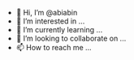 - 👋 Hi, I’m @abiabin
- 👀 I’m interested in ...
- 🌱 I’m currently learning ...
- 💞️ I’m looking to collaborate on ...
- 📫 How to reach me ...

<!---
abiabin/abiabin is a ✨ special ✨ repository because its `README.md` (this file) appears on your GitHub profile.
You can click the Preview link to take a look at your changes.
--->
